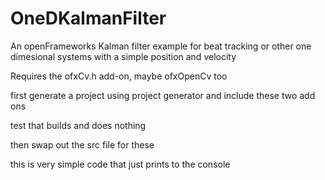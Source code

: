 OneDKalmanFilter
================

An openFrameworks Kalman filter example for beat tracking or other one dimesional systems with a simple position and velocity

Requires the ofxCv.h add-on, maybe ofxOpenCv too

first generate a project using project generator and include these two add ons

test that builds and does nothing

then swap out the src file for these

this is very simple code that just prints to the console